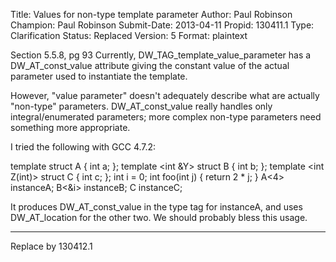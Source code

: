 Title:       Values for non-type template parameter
Author:      Paul Robinson
Champion:    Paul Robinson
Submit-Date: 2013-04-11
Propid:      130411.1
Type:        Clarification
Status:      Replaced
Version:     5
Format:      plaintext

Section 5.5.8, pg 93
Currently, DW_TAG_template_value_parameter has a DW_AT_const_value attribute giving the
constant value of the actual parameter used to instantiate the template.

However, "value parameter" doesn't adequately describe what are actually "non-type"
parameters.  DW_AT_const_value really handles only integral/enumerated parameters;
more complex non-type parameters need something more appropriate.

I tried the following with GCC 4.7.2:

template <int X> struct A { int a; };
template <int &Y> struct B { int b; };
template <int Z(int)> struct C { int c; };
int i = 0;
int foo(int j) { return 2 * j; }
A<4> instanceA;
B<&i> instanceB;
C<foo> instanceC;

It produces DW_AT_const_value in the type tag for instanceA, and uses DW_AT_location 
for the other two.  We should probably bless this usage.

---
Replace by 130412.1
